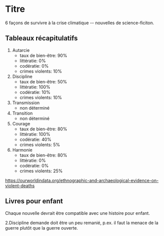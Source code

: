 # Titre 

6 façons de survivre à la crise climatique -- nouvelles de science-ficiton.


## Tableaux récapitulatifs

1. Autarcie
    * taux de bien-être: 90%
    * littératie: 0%
    * codératie: 0%
    * crimes violents: 10%
1. Discipline
    * taux de bien-être: 50%
    * littératie: 100%
    * codératie: 10%
    * crimes violents: 10%
1. Transmission
    * non déterminé
1. Transition
    * non déterminé
1. Courage
    * taux de bien-être: 80%
    * littératie: 100%
    * codératie: 40%
    * crimes violents: 5%
1. Harmonie
    * taux de bien-être: 80%
    * littératie: 0%
    * codératie: 0%
    * crimes violents: 25%

https://ourworldindata.org/ethnographic-and-archaeological-evidence-on-violent-deaths
   

## Livres pour enfant

Chaque nouvelle devrait être compatible avec une histoire pour enfant. 

2.Discipline demande doit être un peu remanié, p.ex. il faut la menace de la guerre plutôt que la guerre ouverte.
